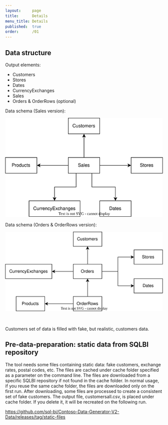```yaml
---
layout:     page
title:      Details
menu_title: Details
published:  true
order:      /01
---
```


## Data structure

Output elements:
 - Customers
 - Stores
 - Dates
 - CurrencyExchanges
 - Sales 
 - Orders & OrderRows (optional)

Data schema (Sales version):

![Schema Sales](images/schema-sales.svg)


Data schema (Orders & OrderRows version):

![Schema Sales](images/schema-orders.svg)

<br/>

Customers set of data is filled with fake, but realistic, customers data.

 
## Pre-data-preparation: static data from SQLBI repository

The tool needs some files containing static data: fake customers, exchange rates, postal codes, etc. The files are cached under cache folder specified as a parameter on the command line. The files are downloaded from a specific SQLBI repository if not found in the cache folder. In normal usage, if you reuse the same cache folder, the files are downloaded only on the first run.
After downloading, some files are processed to create a consistent set of fake customers. The output file, customersall.csv, is placed under cache folder. If you delete it, it will be recreated on the following run.

https://github.com/sql-bi/Contoso-Data-Generator-V2-Data/releases/tag/static-files



